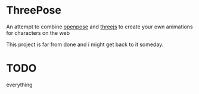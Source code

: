 # ThreePose
An attempt to combine [openpose](https://github.com/CMU-Perceptual-Computing-Lab/openpose) and [threejs](https://threejs.org/) to create your own animations for characters on the web
	
This project is far from done and i might get back to it someday.

# TODO
everything

